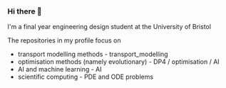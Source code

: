 ### Hi there 👋 

I'm a final year engineering design student at the University of Bristol

The repositories in my profile focus on
 - transport modelling methods - transport_modelling
 - optimisation methods (namely evolutionary) - DP4 / optimisation / AI
 - AI and machine learning - AI
 - scientific computing - PDE and ODE problems


<!--
**pilipb/pilipb** is a ✨ _special_ ✨ repository because its `README.md` (this file) appears on your GitHub profile.

Here are some ideas to get you started:

- 🔭 I’m currently working on ...
- 🌱 I’m currently learning ...
- 👯 I’m looking to collaborate on ...
- 🤔 I’m looking for help with ...
- 💬 Ask me about ...
- 📫 How to reach me: ...
- 😄 Pronouns: ...
- ⚡ Fun fact: ...
-->
